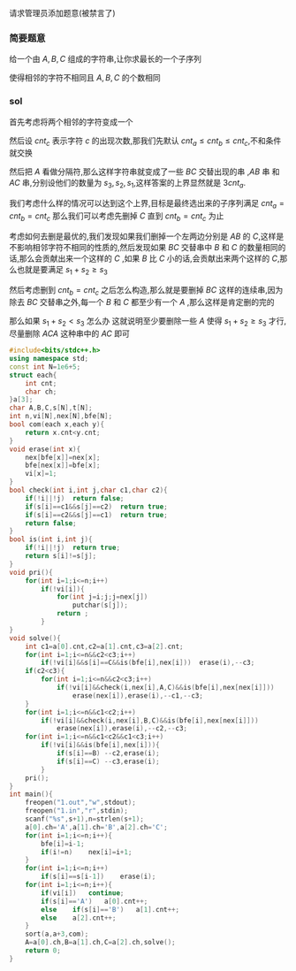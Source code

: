 请求管理员添加题意(被禁言了)
### 简要题意
给一个由 $A,B,C$ 组成的字符串,让你求最长的一个子序列

使得相邻的字符不相同且 $A,B,C$ 的个数相同

### sol
首先考虑将两个相邻的字符变成一个

然后设 $cnt_c$ 表示字符 $c$ 的出现次数,那我们先默认 $cnt_a\le cnt_b \le cnt_c$,不和条件就交换

然后把 $A$ 看做分隔符,那么这样字符串就变成了一些 $BC$ 交替出现的串 ,$AB$ 串 和 $AC$ 串,分别设他们的数量为 $s_3,s_2,s_1$,这样答案的上界显然就是 $3cnt_a$.

我们考虑什么样的情况可以达到这个上界,目标是最终选出来的子序列满足 $cnt_a=cnt_b=cnt_c$ 那么我们可以考虑先删掉 $C$ 直到 $cnt_b=cnt_c$ 为止

考虑如何去删是最优的,我们发现如果我们删掉一个左两边分别是 $AB$ 的 $C$,这样是不影响相邻字符不相同的性质的,然后发现如果 $BC$ 交替串中 $B$ 和 $C$ 的数量相同的话,那么会贡献出来一个这样的 $C$ ,如果 $B$ 比 $C$ 小的话,会贡献出来两个这样的 $C$,那么也就是要满足 $s_1+s_2 \ge s_3$ 

然后考虑删到 $cnt_b=cnt_c$ 之后怎么构造,那么就是要删掉 $BC$ 这样的连续串,因为除去 $BC$ 交替串之外,每一个 $B$ 和 $C$ 都至少有一个 $A$ ,那么这样是肯定删的完的

那么如果 $s_1+s_2 < s_3$ 怎么办
这就说明至少要删除一些 $A$ 使得 $s_1+s_2\ge s_3$ 才行,尽量删除 $ACA$ 这种串中的 $AC$ 即可

```cpp
#include<bits/stdc++.h>
using namespace std;
const int N=1e6+5;
struct each{
	int cnt;
	char ch;
}a[3];
char A,B,C,s[N],t[N];
int n,vi[N],nex[N],bfe[N];
bool com(each x,each y){
	return x.cnt<y.cnt;
}
void erase(int x){
	nex[bfe[x]]=nex[x];
	bfe[nex[x]]=bfe[x];
	vi[x]=1;
}
bool check(int i,int j,char c1,char c2){
	if(!i||!j)	return false;
	if(s[i]==c1&&s[j]==c2)	return true;
	if(s[i]==c2&&s[j]==c1)	return true;
	return false;
}
bool is(int i,int j){
	if(!i||!j)	return true;
	return s[i]!=s[j];
}
void pri(){
	for(int i=1;i<=n;i++)
		if(!vi[i]){
			for(int j=i;j;j=nex[j])
				putchar(s[j]);
			return ;
		}
}
void solve(){
	int c1=a[0].cnt,c2=a[1].cnt,c3=a[2].cnt;
	for(int i=1;i<=n&&c2<c3;i++)
		if(!vi[i]&&s[i]==C&&is(bfe[i],nex[i]))	erase(i),--c3;
	if(c2<c3){
		for(int i=1;i<=n&&c2<c3;i++)
			if(!vi[i]&&check(i,nex[i],A,C)&&is(bfe[i],nex[nex[i]]))
				erase(nex[i]),erase(i),--c1,--c3;
	}
	for(int i=1;i<=n&&c1<c2;i++)
		if(!vi[i]&&check(i,nex[i],B,C)&&is(bfe[i],nex[nex[i]]))
			erase(nex[i]),erase(i),--c2,--c3;
	for(int i=1;i<=n&&c1<c2&&c1<c3;i++)
		if(!vi[i]&&is(bfe[i],nex[i])){
			if(s[i]==B)	--c2,erase(i);
			if(s[i]==C)	--c3,erase(i);
		}
	pri();
}
int main(){
	freopen("1.out","w",stdout);
	freopen("1.in","r",stdin);
	scanf("%s",s+1),n=strlen(s+1);
	a[0].ch='A',a[1].ch='B',a[2].ch='C';
	for(int i=1;i<=n;i++){
		bfe[i]=i-1;
		if(i!=n)	nex[i]=i+1;
	}
	for(int i=1;i<=n;i++)
		if(s[i]==s[i-1])	erase(i);
	for(int i=1;i<=n;i++){
		if(vi[i])	continue;
		if(s[i]=='A')	a[0].cnt++;
		else	if(s[i]=='B')	a[1].cnt++;
		else	a[2].cnt++;
	}
	sort(a,a+3,com);
	A=a[0].ch,B=a[1].ch,C=a[2].ch,solve();
	return 0;
}

```